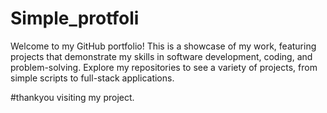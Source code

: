 # Simple_protfoli

Welcome to my GitHub portfolio! This is a showcase of my work, featuring projects that demonstrate my skills in software development, coding, and problem-solving. Explore my repositories to see a variety of projects, from simple scripts to full-stack applications.

#thankyou visiting my project.
